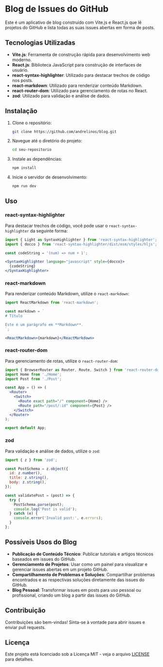 # Blog de Issues do GitHub

Este é um aplicativo de blog construído com Vite.js e React.js que lê projetos do GitHub e lista todas as suas issues abertas em forma de posts.

## Tecnologias Utilizadas

- **Vite.js**: Ferramenta de construção rápida para desenvolvimento web moderno.
- **React.js**: Biblioteca JavaScript para construção de interfaces de usuário.
- **react-syntax-highlighter**: Utilizado para destacar trechos de código nos posts.
- **react-markdown**: Utilizado para renderizar conteúdo Markdown.
- **react-router-dom**: Utilizado para gerenciamento de rotas no React.
- **zod**: Utilizado para validação e análise de dados.

## Instalação

1. Clone o repositório:

   ```sh
   git clone https://github.com/andrelinos/blog.git
   ```

2. Navegue até o diretório do projeto:

   ```sh
   cd seu-repositorio
   ```

3. Instale as dependências:

   ```sh
   npm install
   ```

4. Inicie o servidor de desenvolvimento:

   ```sh
   npm run dev
   ```

## Uso

### react-syntax-highlighter

Para destacar trechos de código, você pode usar o `react-syntax-highlighter` da seguinte forma:

```jsx
import { Light as SyntaxHighlighter } from 'react-syntax-highlighter';
import { docco } from 'react-syntax-highlighter/dist/esm/styles/hljs';

const codeString = '(num) => num + 1';

<SyntaxHighlighter language="javascript" style={docco}>
  {codeString}
</SyntaxHighlighter>
```

### react-markdown

Para renderizar conteúdo Markdown, utilize o `react-markdown`:

```jsx
import ReactMarkdown from 'react-markdown';

const markdown = `
# Título

Este é um parágrafo em **Markdown**.
`;

<ReactMarkdown>{markdown}</ReactMarkdown>
```

### react-router-dom

Para gerenciamento de rotas, utilize o `react-router-dom`:

```jsx
import { BrowserRouter as Router, Route, Switch } from 'react-router-dom';
import Home from './Home';
import Post from './Post';

const App = () => (
  <Router>
    <Switch>
      <Route exact path="/" component={Home} />
      <Route path="/post/:id" component={Post} />
    </Switch>
  </Router>
);

export default App;
```

### zod

Para validação e análise de dados, utilize o `zod`:

```jsx
import { z } from 'zod';

const PostSchema = z.object({
  id: z.number(),
  title: z.string(),
  body: z.string(),
});

const validatePost = (post) => {
  try {
    PostSchema.parse(post);
    console.log('Post is valid');
  } catch (e) {
    console.error('Invalid post:', e.errors);
  }
};
```

## Possíveis Usos do Blog

- **Publicação de Conteúdo Técnico**: Publicar tutoriais e artigos técnicos baseados em issues do GitHub.
- **Gerenciamento de Projetos**: Usar como um painel para visualizar e gerenciar issues abertas em um projeto GitHub.
- **Compartilhamento de Problemas e Soluções**: Compartilhar problemas encontrados e as respectivas soluções diretamente das issues do GitHub.
- **Blog Pessoal**: Transformar issues em posts para uso pessoal ou profissional, criando um blog a partir das issues do GitHub.

## Contribuição

Contribuições são bem-vindas! Sinta-se à vontade para abrir issues e enviar pull requests.

## Licença

Este projeto está licenciado sob a Licença MIT - veja o arquivo [LICENSE](LICENSE) para detalhes.
